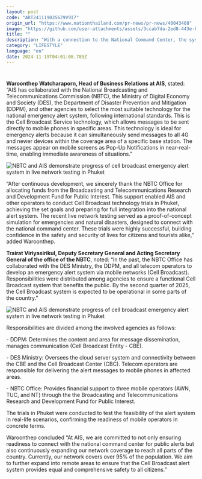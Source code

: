 ```yaml
---
layout: post
code: "ART2411190356Z9V9I7"
origin_url: "https://www.nationthailand.com/pr-news/pr-news/40043408"
image: "https://github.com/user-attachments/assets/3ccab7da-2ed8-443e-bbd3-be49ad11bd90"
title: ""
description: "With a connection to the National Command Center, the system provides assurance to Thais nationwide"
category: "LIFESTYLE"
language: "en"
date: 2024-11-19T04:01:08.785Z
---
```


# 









**Waroonthep Watcharaporn, Head of Business Relations at AIS**, stated: “AIS has collaborated with the National Broadcasting and Telecommunications Commission (NBTC), the Ministry of Digital Economy and Society (DES), the Department of Disaster Prevention and Mitigation (DDPM), and other agencies to select the most suitable technology for the national emergency alert system, following international standards. This is the Cell Broadcast Service technology, which allows messages to be sent directly to mobile phones in specific areas. This technology is ideal for emergency alerts because it can simultaneously send messages to all 4G and newer devices within the coverage area of a specific base station. The messages appear on mobile screens as Pop-Up Notifications in near-real-time, enabling immediate awareness of situations.”

  ![NBTC and AIS demonstrate progress of cell broadcast emergency alert system in live network testing in Phuket](https://media.nationthailand.com/uploads/images/contents/w1024/2024/11/V4Zuj8YWyknMQlbTnIxI.webp?x-image-process=style/lg-webp)

“After continuous development, we sincerely thank the NBTC Office for allocating funds from the Broadcasting and Telecommunications Research and Development Fund for Public Interest. This support enabled AIS and other operators to conduct Cell Broadcast technology trials in Phuket, achieving the set goals and preparing for full integration into the national alert system. The recent live network testing served as a proof-of-concept simulation for emergencies and natural disasters, designed to connect with the national command center. These trials were highly successful, building confidence in the safety and security of lives for citizens and tourists alike,” added Waroonthep.

**Trairat Viriyasirikul, Deputy Secretary General and Acting Secretary General of the office of the NBTC**, noted: “In the past, the NBTC Office has collaborated with the DES Ministry, the DDPM, and all telecom operators to develop an emergency alert system via mobile networks (Cell Broadcast). Responsibilities were distributed among agencies to ensure a functional Cell Broadcast system that benefits the public. By the second quarter of 2025, the Cell Broadcast system is expected to be operational in some parts of the country.”

  ![NBTC and AIS demonstrate progress of cell broadcast emergency alert system in live network testing in Phuket](https://github.com/user-attachments/assets/a501a8ce-716b-450c-97ab-89b499e0e3e5)

Responsibilities are divided among the involved agencies as follows:

\- DDPM: Determines the content and area for message dissemination, manages communication (Cell Broadcast Entity - CBE).

\- DES Ministry: Oversees the cloud server system and connectivity between the CBE and the Cell Broadcast Center (CBC). Telecom operators are responsible for delivering the alert messages to mobile phones in affected areas.

\- NBTC Office: Provides financial support to three mobile operators (AWN, TUC, and NT) through the the Broadcasting and Telecommunications Research and Development Fund for Public Interest.

The trials in Phuket were conducted to test the feasibility of the alert system in real-life scenarios, confirming the readiness of mobile operators in concrete terms.

Waroonthep concluded “At AIS, we are committed to not only ensuring readiness to connect with the national command center for public alerts but also continuously expanding our network coverage to reach all parts of the country. Currently, our network covers over 95% of the population. We aim to further expand into remote areas to ensure that the Cell Broadcast alert system provides equal and comprehensive safety to all citizens.”